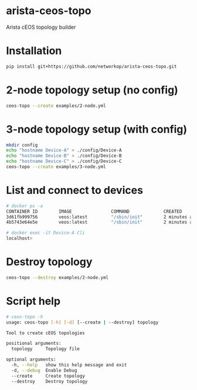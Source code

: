 # arista-ceos-topo
Arista cEOS topology builder

# Installation

````bash
pip install git+https://github.com/networkop/arista-ceos-topo.git
````

# 2-node topology setup (no config)
```bash
ceos-topo --create examples/2-node.yml
```

# 3-node topology setup (with config)
```bash
mkdir config
echo "hostname Device-A" > ./config/Device-A
echo "hostname Device-B" > ./config/Device-B
echo "hostname Device-C" > ./config/Device-C
ceos-topo --create examples/3-node.yml
```

# List and connect to devices

```bash
# docker ps -a 
CONTAINER ID        IMAGE               COMMAND             CREATED             STATUS              PORTS               NAMES
3d61fb999756        veos:latest         "/sbin/init"        2 minutes ago       Up 2 minutes                            Device-B
4b5743e64e5e        veos:latest         "/sbin/init"        2 minutes ago       Up 2 minutes                            Device-A

# docker exec -it Device-A Cli
localhost>
```

# Destroy topology

```bash
ceos-topo --destroy examples/2-node.yml
```

# Script help

```bash
# ceos-topo -h
usage: ceos-topo [-h] [-d] [--create | --destroy] topology

Tool to create cEOS topologies

positional arguments:
  topology     Topology file

optional arguments:
  -h, --help   show this help message and exit
  -d, --debug  Enable Debug
  --create     Create topology
  --destroy    Destroy topology
```